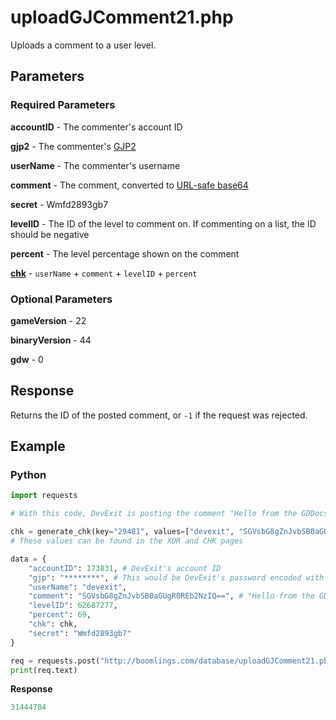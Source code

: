 # uploadGJComment21.php

Uploads a comment to a user level.

## Parameters

### Required Parameters

**accountID** - The commenter's account ID

**gjp2** - The commenter's [GJP2](/topics/encryption/gjp.md)

**userName** - The commenter's username

**comment** - The comment, converted to [URL-safe base64](/topics/encryption/base64)

**secret** - Wmfd2893gb7

**levelID** - The ID of the level to comment on. If commenting on a list, the ID should be negative

**percent** - The level percentage shown on the comment

[**chk**](/topics/encryption/chk) - `userName` + `comment` + `levelID` + `percent`

### Optional Parameters

**gameVersion** - 22

**binaryVersion** - 44

**gdw** - 0

## Response

Returns the ID of the posted comment, or `-1` if the request was rejected.

## Example

<!-- tabs:start -->

### **Python**

```py
import requests

# With this code, DevExit is posting the comment "Hello from the GDDocs!" to 62687277

chk = generate_chk(key="29481", values=["devexit", "SGVsbG8gZnJvbSB0aGUgR0REb2NzIQ==", 62687277, 69], salt="0xPT6iUrtws0J")
# These values can be found in the XOR and CHK pages

data = {
    "accountID": 173831, # DevExit's account ID
    "gjp": "********", # This would be DevExit's password encoded with GJP encryption
    "userName": "devexit",
    "comment": "SGVsbG8gZnJvbSB0aGUgR0REb2NzIQ==", # "Hello from the GDDocs!"
    "levelID": 62687277,
    "percent": 69,
    "chk": chk,
    "secret": "Wmfd2893gb7"
}

req = requests.post("http://boomlings.com/database/uploadGJComment21.php", data=data)
print(req.text)
```

**Response**
```py
31444784
```

<!-- tabs:end -->
